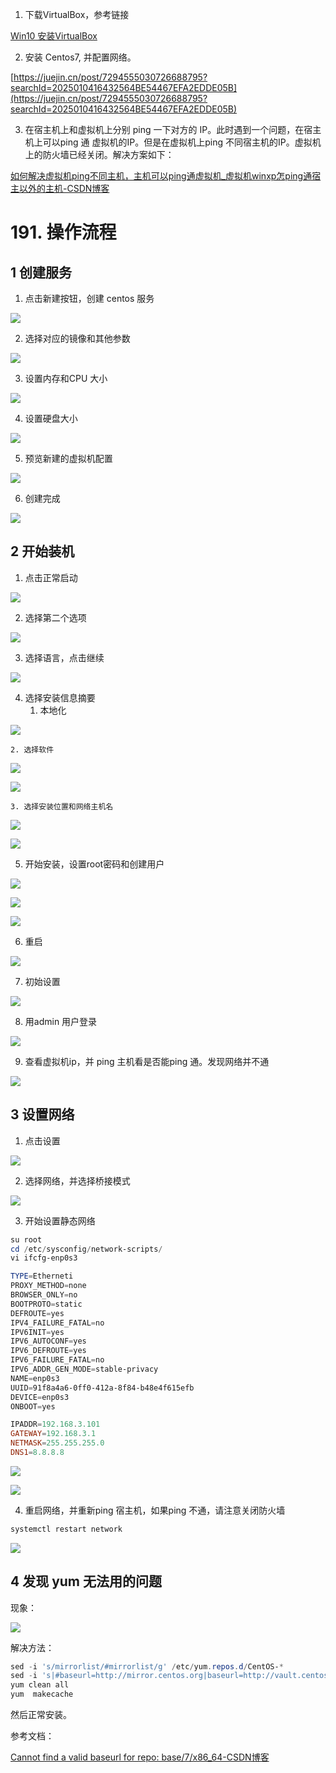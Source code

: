 1. 下载VirtualBox，参考链接

[Win10 安装VirtualBox](https://www.yuque.com/chenguang201/java/en5ty7kwp9x4owvw)

2. 安装 Centos7, 并配置网络。

[https://juejin.cn/post/7294555030726688795?searchId=2025010416432564BE54467EFA2EDDE05B](https://juejin.cn/post/7294555030726688795?searchId=2025010416432564BE54467EFA2EDDE05B)

3. 在宿主机上和虚拟机上分别 ping 一下对方的 IP。此时遇到一个问题，在宿主机上可以ping 通 虚拟机的IP。但是在虚拟机上ping 不同宿主机的IP。虚拟机上的防火墙已经关闭。解决方案如下：

[如何解决虚拟机ping不同主机，主机可以ping通虚拟机_虚拟机winxp怎ping通宿主以外的主机-CSDN博客](https://blog.csdn.net/snow_7/article/details/80555135)

# 191. 操作流程
## 1 创建服务
1. 点击新建按钮，创建 centos 服务

![](images/11.png)

2. 选择对应的镜像和其他参数

![](images/12.png)

3. 设置内存和CPU 大小

![](images/13.png)

4. 设置硬盘大小

![](images/14.png)

5. 预览新建的虚拟机配置

![](images/15.png)

6. 创建完成

![](images/16.png)

## 2 开始装机
1. 点击正常启动

![](images/17.png)

2. 选择第二个选项

![](images/18.png)

3. 选择语言，点击继续

![](images/19.png)

4. 选择安装信息摘要
    1. 本地化

![](images/20.png)

    2. 选择软件

![](images/21.png)

![](images/22.png)

    3. 选择安装位置和网络主机名

![](images/23.png)

![](images/24.png)

5. 开始安装，设置root密码和创建用户

![](images/25.png)

![](images/26.png)

![](images/27.png)

6. 重启

![](images/28.png)

7. 初始设置

![](images/29.png)

8. 用admin 用户登录

![](images/30.png)

9. 查看虚拟机ip，并 ping 主机看是否能ping 通。发现网络并不通

![](images/31.png)

## 3 设置网络
1. 点击设置

![](images/32.png)

2. 选择网络，并选择桥接模式

![](images/33.png)

3. 开始设置静态网络

```powershell
su root
cd /etc/sysconfig/network-scripts/
vi ifcfg-enp0s3
```

```powershell
TYPE=Etherneti
PROXY_METHOD=none
BROWSER_ONLY=no
BOOTPROTO=static
DEFROUTE=yes
IPV4_FAILURE_FATAL=no
IPV6INIT=yes
IPV6_AUTOCONF=yes
IPV6_DEFROUTE=yes
IPV6_FAILURE_FATAL=no
IPV6_ADDR_GEN_MODE=stable-privacy
NAME=enp0s3
UUID=91f8a4a6-0ff0-412a-8f84-b48e4f615efb
DEVICE=enp0s3
ONBOOT=yes

IPADDR=192.168.3.101
GATEWAY=192.168.3.1
NETMASK=255.255.255.0
DNS1=8.8.8.8
```

![](images/34.png)

![](images/35.png)

4. 重启网络，并重新ping 宿主机，如果ping 不通，请注意关闭防火墙

```powershell
systemctl restart network
```

![](images/36.png)

## 4 发现 yum 无法用的问题
现象：

![](images/37.png)

解决方法：

```powershell
sed -i 's/mirrorlist/#mirrorlist/g' /etc/yum.repos.d/CentOS-*
sed -i 's|#baseurl=http://mirror.centos.org|baseurl=http://vault.centos.org|g' /etc/yum.repos.d/CentOS-*
yum clean all    
yum  makecache
```

然后正常安装。

参考文档：

[Cannot find a valid baseurl for repo: base/7/x86_64-CSDN博客](https://blog.csdn.net/2302_80164634/article/details/144829880)

